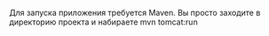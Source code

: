 Для запуска приложения требуется Maven. Вы просто заходите в директорию проекта и набираете mvn tomcat:run 
